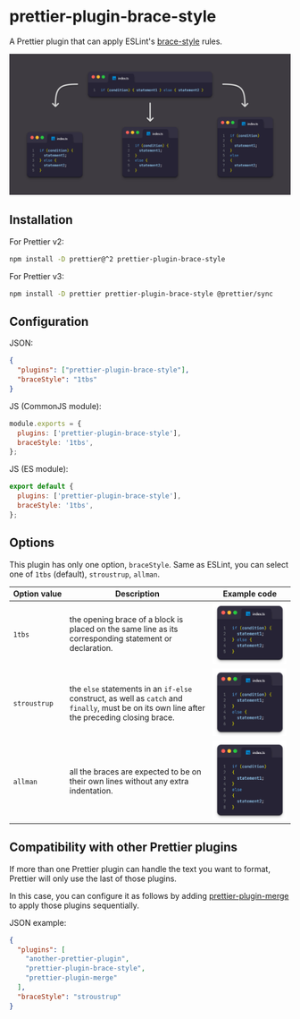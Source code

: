 # prettier-plugin-brace-style

A Prettier plugin that can apply ESLint's [brace-style](https://eslint.org/docs/latest/rules/brace-style) rules.

![A use case for this plugin.](.github/banner.png)

## Installation

For Prettier v2:

```sh
npm install -D prettier@^2 prettier-plugin-brace-style
```

For Prettier v3:

```sh
npm install -D prettier prettier-plugin-brace-style @prettier/sync
```

## Configuration

JSON:

```json
{
  "plugins": ["prettier-plugin-brace-style"],
  "braceStyle": "1tbs"
}
```

JS (CommonJS module):

```javascript
module.exports = {
  plugins: ['prettier-plugin-brace-style'],
  braceStyle: '1tbs',
};
```

JS (ES module):

```javascript
export default {
  plugins: ['prettier-plugin-brace-style'],
  braceStyle: '1tbs',
};
```

## Options

This plugin has only one option, `braceStyle`. Same as ESLint, you can select one of `1tbs` (default), `stroustrup`, `allman`.

<!-- prettier-ignore -->
Option&nbsp;value | Description | Example&nbsp;code
--- | --- | ---
`1tbs` | the opening brace of a block is placed on the same line as its corresponding statement or declaration. | ![example code of 1tbs option](.github/1tbs.png)
`stroustrup` | the `else` statements in an `if-else` construct, as well as `catch` and `finally`, must be on its own line after the preceding closing brace. | ![example code of stroustrup option](.github/stroustrup.png)
`allman` | all the braces are expected to be on their own lines without any extra indentation. | ![example code of allman option](.github/allman.png)

## Compatibility with other Prettier plugins

If more than one Prettier plugin can handle the text you want to format, Prettier will only use the last of those plugins.

In this case, you can configure it as follows by adding [prettier-plugin-merge](https://github.com/ony3000/prettier-plugin-merge) to apply those plugins sequentially.

JSON example:

<!-- prettier-ignore -->
```json
{
  "plugins": [
    "another-prettier-plugin",
    "prettier-plugin-brace-style",
    "prettier-plugin-merge"
  ],
  "braceStyle": "stroustrup"
}
```

